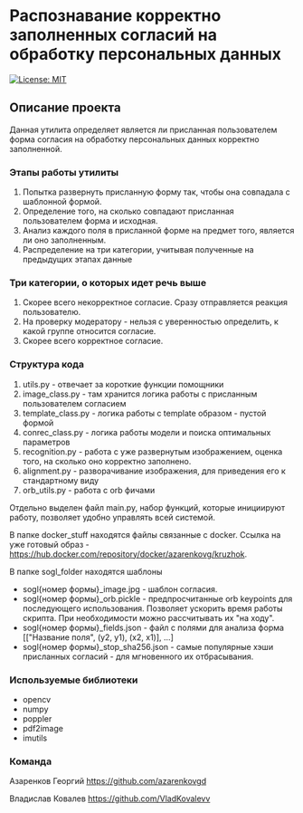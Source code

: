 # Распознавание корректно заполненных согласий на обработку персональных данных 
[![License: MIT](https://img.shields.io/badge/License-MIT-green.svg)](https://opensource.org/licenses/MIT)

## Описание проекта
Данная утилита определяет является ли присланная пользователем форма согласия на обработку персональных данных корректно заполненной.

### Этапы работы утилиты
1. Попытка развернуть присланную форму так, чтобы она совпадала с шаблонной формой.
2. Определение того, на сколько совпадают присланная пользователем форма и исходная. 
3. Анализ каждого поля в присланной форме на предмет того, является ли оно заполненным.
4. Распределение на три категории, учитывая полученные на предыдущих этапах данные

### Три категории, о которых идет речь выше
1. Скорее всего некорректное согласие. Сразу отправляется реакция пользователю.
2. На проверку модератору - нельзя с уверенностью определить, к какой группе относится согласие.
3. Скорее всего корректное согласие.

### Структура кода
1. utils.py - отвечает за короткие функции помощники 
2. image_class.py - там хранится логика работы с присланным пользователем согласием
3. template_class.py - логика работы с template образом - пустой формой
4. conrec_class.py - логика работы модели и поиска оптимальных параметров 
5. recognition.py - работа с уже развернутым изображением, оценка того, на сколько оно корректно заполнено.
6. alignment.py - разворачивание изображения, для приведения его к стандартному виду
7. orb_utils.py - работа с orb фичами

Отдельно выделен файл main.py, набор функций, которые инициируют работу, позволяет удобно управлять всей системой.

В папке docker_stuff находятся файлы связанные с docker. Ссылка на уже готовый образ - https://hub.docker.com/repository/docker/azarenkovg/kruzhok. 

В папке sogl_folder находятся шаблоны
  - sogl{номер формы}_image.jpg - шаблон согласия.
  - sogl{номер формы}_orb.pickle - предпросчитанные orb keypoints для последующего использования. Позволяет ускорить время работы скрипта. При необходимости можно рассчитывать их "на ходу".
  - sogl{номер формы}_fields.json - файл с полями для анализа форма [["Название поля", (y2, y1), (x2, x1)], ...]
  - sogl{номер формы}_stop_sha256.json - самые популярные хэши присланных согласий - для мгновенного их отбрасывания.

### Используемые библиотеки
  - opencv
  - numpy
  - poppler
  - pdf2image
  - imutils

### Команда
Азаренков Георгий https://github.com/azarenkovgd

Владислав Ковалев https://github.com/VladKovalevv